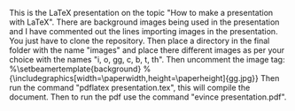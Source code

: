 This is the LaTeX presentation on the topic "How to make a presentation with LaTeX". There are background images being used in the presentation and I have commented out the lines importing images in the presentation. You just have to clone the repository. Then place a directory in the final folder with the name "images" and place there different images as per your choice with the names "i, o, gg, c, b, t, th". Then uncomment the image tag:
       %\setbeamertemplate{background}
       %{\includegraphics[width=\paperwidth,height=\paperheight]{gg.jpg}}
Then run the command "pdflatex presentation.tex", this will compile the document. Then to run the pdf use the command "evince presentation.pdf". 
